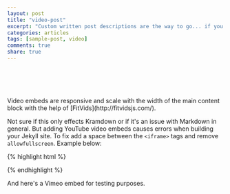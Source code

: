 ```yaml
---
layout: post
title: "video-post"
excerpt: "Custom written post descriptions are the way to go... if you're not lazy."
categories: articles
tags: [sample-post, video]
comments: true
share: true
---
```

<br>
<br>
<div class="apester-media" data-media-id="5a0c5532f530ab0001475e94" height="350"></div><script async src="https://static3.apester.com"></script>
<br>
<br>
Video embeds are responsive and scale with the width of the main content block with the help of [FitVids](http://fitvidsjs.com/).

Not sure if this only effects Kramdown or if it's an issue with Markdown in general. But adding YouTube video embeds causes errors when building your Jekyll site. To fix add a space between the `<iframe>` tags and remove `allowfullscreen`. Example below:

{% highlight html %}

{% endhighlight %}

And here's a Vimeo embed for testing purposes.


